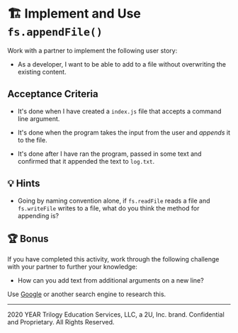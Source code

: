 # 🏗️ Implement and Use `fs.appendFile()`

Work with a partner to implement the following user story:

* As a developer, I want to be able to add to a file without overwriting the existing content.

## Acceptance Criteria

* It's done when I have created a `index.js` file that accepts a command line argument.

* It's done when the program takes the input from the user and *appends* it to the file.

* It's done after I have ran the program, passed in some text and confirmed that it appended the text to `log.txt`.

## 💡 Hints

* Going by naming convention alone, if `fs.readFile` reads a file and `fs.writeFile` writes to a file, what do you think the method for appending is?

## 🏆 Bonus

If you have completed this activity, work through the following challenge with your partner to further your knowledge:

* How can you add text from additional arguments on a new line?

Use [Google](https://www.google.com) or another search engine to research this.

---
2020 YEAR Trilogy Education Services, LLC, a 2U, Inc. brand. Confidential and Proprietary. All Rights Reserved.